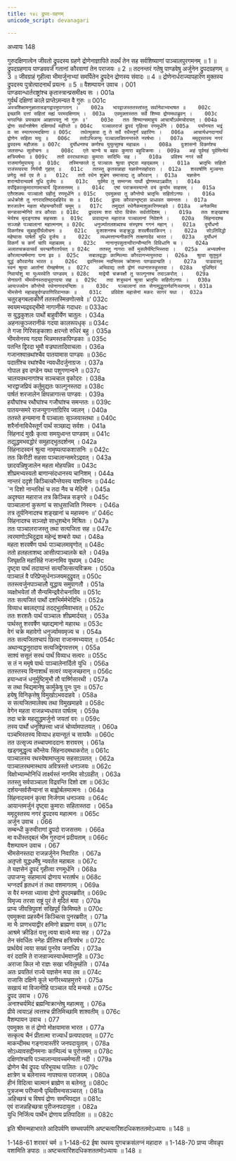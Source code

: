 ```yaml
---
title: १४८ द्रुपद-ग्रहणम्
unicode_script: devanagari

---
```



अध्यायः 148

गुरुदक्षिणात्वेन जीवतो द्रुपदस्य ग्रहणे द्रोणेनाज्ञापिते तदर्थं तेन सह सर्वशिष्याणां पाञ्चालपुरगमनम् ॥ 1 ॥ द्रुपदग्रहणाय पाण्डववर्जं गतानां कौरवाणां तेन पराजयः ॥ 2 ॥ तदनन्तरं गतेषु पाण्डवेषु अर्जुनेन द्रुपदग्रहणम् ॥ 3 ॥ जीवग्राहं गृहीत्वा भीमार्जुनाभ्यां समर्पितेन द्रुपदेन द्रोणस्य संवादः ॥ 4 ॥ द्रोणेनार्धराज्यापहारेण मुक्तस्य द्रुपदस्य पुत्रोत्पादनार्थं प्रयत्नः ॥ 5 ॥
वैशम्पायन उवाच ।	001  
पाण्डवान्धार्तराष्ट्रांश्च कृतास्त्रान्प्रसमीक्ष्य सः ।	001a  
गुर्वर्थं दक्षिणां काले प्राप्तेऽमन्यत वै गुरुः ॥	001c  
`अस्त्रशिक्षामनुज्ञातान्रङ्गद्वारमुपागतान् ।	002a  
भारद्वाजस्ततस्तांस्तु सर्वानेवाभ्यभाषत ॥	002c  
इच्छामि दत्तां सहितां मह्यं परमदक्षिणाम् ।	003a  
एवमुक्तास्ततः सर्वे शिष्या द्रोणमथाब्रुवन् ।	003c  
भगवन्किं प्रयच्छाम आज्ञापयतु नो गुरुः ॥'	003e  
ततः शिष्यान्समाहूय आचार्योऽर्थमचोदयत् ।	004a  
द्रोणः सर्वानशेषेण दक्षिणार्थं महीपते ॥	004c  
पञ्चालराजं द्रुपदं गृहित्वा रणमूर्धनि ।	005a  
पर्यानयत भद्रं वः सा स्यात्परमदक्षिणा ॥	005c  
तथेत्युक्त्वा तु ते सर्वे रथैस्तूर्णं प्रहारिणः ।	006a  
आचार्यधनदानार्थं द्रोणेन सहिता ययुः ॥	006c  
ततोऽभिजग्मुः पञ्चालान्निघ्नन्तस्ते नरर्षभाः ।	007a  
ममृदुस्तस्य नगरं द्रुपदस्य महौजसः ॥	007c  
दुर्योधनश्च कर्णश्च युयुत्सुश्च महाबलः ।	008a  
दुःशासनो विकर्णश्च जलसन्धः सुलोचनः ॥	008c  
एते चान्ये च बहवः कुमारा बहुविक्रमाः ।	009a  
अहं पूर्वमहं पूर्वमित्येवं क्षत्रियर्षभाः ॥	009c  
ततो वरराथारूढाः कुमाराः सादिभिः सह ।	010a  
प्रविश्य नगरं सर्वे राजमार्गमुपाययुः ॥	010c  
तस्मिन्काले तु पाञ्चालः श्रुत्वा दृष्ट्वा महद्बलम् ।	011a  
भ्रातृभिः सहितो राजंस्त्वरया निर्ययौ गृहात् ॥	011c  
ततस्तु कृतसन्नाहा यज्ञसेनसहोदराः ।	012a  
शरवर्षाणि मुञ्चन्तः प्रणेदुः सर्व एव ते ॥	012c  
ततो रथेन शुभ्रेण समासाद्य तु कौरवान् ।	013a  
यज्ञसेनः शरान्घोरान्ववर्ष युधि दुर्जयः ॥	013c  
पूर्वमेव तु सम्मन्त्र्य पार्थो द्रोणमथाऽब्रवीत् ।	014a  
दर्पोद्रेकात्कुमाराणामाचार्यं द्विजसत्तमम् ॥	014c  
एषां पराक्रमस्यान्ते वयं कुर्याम साहसम् ।	015a  
एतैरशक्यः पाञ्चालो ग्रहीतुं रणमूर्धनि ॥	015c  
एवमुक्त्वा तु कौन्तेयो भ्रातृभिः सहितोऽनघः ।	016a  
अर्धक्रोशे तु नगरादतिष्ठद्बहिरेव सः ॥	016c  
द्रुपदः कौरवान्दृष्ट्वा प्राधावत समन्ततः ।	017a  
शरजालेन महता मोहयन्कौरवीं चमूम् ॥	017c  
तमुद्यतं रथेनैकमाशुकारिणमाहवे ।	018a  
अनेकमिव सन्त्रासान्मेनिरे तत्र कौरवाः ॥	018c  
द्रुपदस्य शरा घोरा विचेरुः सर्वतोदिशम् ।	019a  
ततः शङ्खाश्च भेर्यश्च मृदङ्गाश्च सहस्रशः ॥	019c  
प्रावाद्यन्त महाराज पञ्चालानां निवेशने ।	020a  
सिंहनादश्च सञ्जज्ञे पञ्चालानां महात्मनाम् ॥	020c  
धनुर्ज्यातलशब्दश्च संस्पृश्य गगनं महान् ।	021a  
दुर्योधनो विकर्णश्च सुबाहुर्दीर्घलोचनः ॥	021c  
दुःशाशनश्च सङ्क्रुद्धः शरवर्षैरवाकिरन् ।	022a  
सोऽतिविद्धो महेष्वासः पार्षतो युधि दुर्जयः ॥	022c  
व्यधमत्तान्यनीकानि तत्क्षणादेव भारत ।	023a  
दुर्योधनं विकर्णं च कर्णं चापि महाबलम् ॥	023c  
नानानृपसुतान्वीरान्सैन्यानि विविधानि च ।	024a  
अलातचक्रवत्सर्वं चरन्बाणैरतर्पयत् ॥	024c  
ततस्तु नागराः सर्वे मुसलैर्यष्टिभिस्तदा ।	025a  
अभ्यवर्षन्त कौरव्यान्वर्षमाणा घना इव ॥	025c  
सबालवृद्धाः काम्पिल्याः कौरवानभ्ययुस्तदा ।	026a  
श्रुत्वा सुतुमुलं युद्धं कौरवानेव भारत ॥	026c  
द्रवन्तिस्म नदन्तिस्म क्रोशन्तः पाण्डवान्प्रति ।	027a  
पाडवास्तु स्वनं श्रुत्वा आर्तानां रोमहर्षणम् ॥	027c  
अभिवाद्य ततो द्रोणं रथानारुरुहुस्तदा ।	028a  
युधिष्ठिरं निवार्याशु मा युध्यस्वेति पाण्डवम् ॥	028c  
माद्रेयौ चक्ररक्षौ तु फाल्गुनश्च तदाऽकरोत् ।	029a  
सेनाग्रगो भीमसेनस्तदाभूद्गदया सह ॥	029c  
तदा शत्रुस्वनं श्रुत्वा भ्रातृभिः सहितोऽनघः ।	030a  
आयाज्जवेन कौन्तेयो रथेनानादयन्दिशः ॥	030c  
पञ्चालानां ततः सेनामुद्धूतार्णवनिःस्वनाम् ।	031a  
भीमसेनो महाबाहुर्दण्डपाणिरिवान्तकः ॥	031c  
प्रविवेश महासेनां मकरः सागरं यथा ।	032a  
`चतुरङ्गबलाकीर्णे ततस्तस्मिन्रणोत्सवे ॥'	032c  
स्वयमभ्यद्रवद्भीमो नागानीकं गदाधरः ॥	033ac  
स युद्धकुशलः पार्थो बाहुवीर्येण चातुलः ।	034a  
अहनत्कुञ्जरानीकं गदया कालरूपधृक् ॥	034c  
ते गजा गिरिसङ्काशाः क्षरन्तो रुधिरं बहु ।	035a  
भीमसेनस्य गदया भिन्नमस्तकपिण्डकाः ॥	035c  
पतन्ति द्विरदा भूमौ वज्रघातादिवाचलाः ।	036a  
गजानश्वान्रथांश्चैव पातयामास पाण्डवः ॥	036c  
पदातींश्च रथांश्चैव न्यवधीदर्जुनाग्रजः ।	037a  
गोपाल इव दण्डेन यथा पशुगणान्वने ॥	037c  
चालयन्रथनागांश्च सञ्चचाल वृकोदरः ।	038a  
भारद्वाजप्रियं कर्तुमुद्यतः फाल्गुनस्तदा ॥	038c  
पार्षतं शरजालेन क्षिपन्नागात्स पाण्डवः ।	039a  
हयौघांश्च रथौघांश्च गजौघांश्च समन्ततः ॥	039c  
पातयन्समरे राजन्युगान्ताग्रिरिव ज्वलन् ।	040a  
ततस्ते हन्यमाना वै पञ्चालाः सृञ्जयास्तथा ॥	040c  
शरैर्नानाविधैस्तूर्णं पार्थं सञ्छाद्य सर्वशः ।	041a  
सिंहनादं मुखैः कृत्वा समयुध्वन्त पाण्डवम् ॥	041c  
तद्युद्धमभवद्धोरं समुहाद्भुतदर्शनम् ।	042a  
सिंहनादस्वनं श्रुत्वा नामृष्यत्पाकशासनिः ॥	042c  
ततः किरीटी सहसा पञ्चालान्समरेऽद्रवत् ।	043a  
छादयन्निषुजालेन महता मोहयन्निव ॥	043c  
शीघ्रमभ्यस्यतो बाणान्संदधानस्य चानिशम् ।	044a  
नान्तरं ददृशे किञ्चित्कौन्तेयस्य यशस्विनः ॥	044c  
`न दिशो नान्तरिक्षं च तदा नैव च मेदिनी ।	045a  
अदृश्यत महाराज तत्र किञ्चिन्न सङ्गरे ॥	045c  
पाञ्चालानां कुरूणां च साधुसाध्विति निस्वनः ।	046a  
तत्र तूर्यनिनादश्च शङ्खानां च महास्वनः ॥'	046c  
सिंहनादश्च सञ्जज्ञे साधुशब्देन मिश्रितः ।	047a  
ततः पाञ्चालराजस्तु तथा सत्यजिता सह ॥	047c  
त्वरमाणोऽभिदुद्राव महेन्द्रं शम्बरो यथा ।	048a  
महता शरवर्षेण पार्थः पाञ्चालमावृणोत् ॥	048c  
ततो हलहलाशब्द आसीत्पाञ्चालके बले ।	049a  
जिघृक्षति महासिंहे गजानामिव यूथपम् ॥	049c  
दृष्ट्वा पार्थं तदायान्तं सत्यजित्सत्यविक्रमः ।	050a  
पाञ्चालं वै परिप्रेप्सुर्धनञ्जयमदुद्रुवत् ॥	050c  
ततस्त्वर्जुनपाञ्चालौ युद्धाय समुपागतौ ।	051a  
व्यक्षोभयेतां तौ सैन्यमिन्द्रवैरोचनाविव ॥	051c  
ततः सत्यजितं पार्थो दशभिर्मर्मभेदिभिः ।	052a  
विव्याध बवलद्गाढं तदद्भुतमिवाभवत् ॥	052c  
ततः शरशतैः पार्थं पाञ्चालः शीघ्रमार्दयत् ।	053a  
पार्थस्तु शरवर्षेण च्छाद्यमानो महारथः ॥	053c  
वेगं चक्रे महावेगो धनुर्ज्यामवमृज्य च ।	054a  
ततः सत्यजितश्चापं छित्वा राजानमभ्ययात् ॥	054c  
अथान्यद्धनुरादाय सत्यजिद्वेगवत्तरम् ।	055a  
साश्वं ससूतं सरथं पार्थं विव्याध सत्वरः ॥	055c  
स तं न ममृषे पार्थः पाञ्चालेनार्दितो युधि ।	056a  
ततस्तस्य विनाशार्थं सत्वरं व्यसृजच्छरान् ॥	056c  
हयान्ध्वजं धनुर्मुष्टिमुभौ तौ पार्ष्णिसारथी ।	057a  
स तथा भिद्यमानेषु कार्मुकेषु पुनः पुनः ॥	057c  
हयेषु विनिकृत्तेषु विमुखोऽभवदाहवे ।	058a  
स सत्यजितमालेक्य तथा विमुखमाहवे ॥	058c  
वेगेन महता राजन्नभ्यधावत पार्षतम् ।	059a  
तदा चक्रे महद्युद्धमर्जुनो जयतां वरः ॥	059c  
तस्य पार्थो धनुश्छित्त्वा ध्वजं चोर्व्यामपातयत् ।	060a  
पञ्चभिस्तस्य विव्याध हयान्सूतं च सायकैः ॥	060c  
तत उत्सृज्य तच्चापमाददानः शरावरम् ।	061a  
खड्गमुद्धृत्य कौन्तेयः सिंहनादमथाकरोत् ॥	061c  
पाञ्चालस्य रथस्येषामाप्लुत्य सहसाऽपतत् ।	062a  
पाञ्चालरथमास्थाय अवित्रस्तो धनञ्जयः ॥	062c  
विक्षोभ्याम्भोनिधिं तार्क्ष्यस्तं नागमिव सोऽग्रहीत् ।	063a  
ततस्तु सर्वपाञ्चाला विद्रवन्ति दिशो दश ॥	063c  
दर्शयन्सर्वसैन्यानां स बाह्वोर्बलमात्मनः ।	064a  
सिंहनादस्वनं कृत्वा निर्जगाम धनञ्जयः ॥	064c  
आयान्तमर्जुनं दृष्ट्वा कुमाराः सहितास्तदा ।	065a  
ममृदुस्तस्य नगरं द्रुपदस्य महात्मनः ॥	065c  
अर्जुन उवाच ।	066  
सम्बन्धी कुरुवीराणां द्रुपदो राजसत्तमः ।	066a  
मा वधीस्तद्बलं भीम गुरुदानं प्रदीयताम् ॥	066c  
वैशम्पायन उवाच ।	067  
भीमसेनस्तदा राजन्नर्जुनेन निवारितः ।	067a  
अतृप्तो युद्धधर्मेषु न्यवर्तत महाबलः ॥	067c  
ते यज्ञसेनं द्रुपदं गृहीत्वा रणमूर्धनि ।	068a  
उपाजग्मुः सहामात्यं द्रोणाय भरतर्षभ ॥	068c  
भग्नदर्पं हृतधनं तं तथा वशमागतम् ।	069a  
स वैरं मनसा ध्यात्वा द्रोणो द्रुपदमब्रवीत् ॥	069c  
विमृज्य तरसा राष्ट्रं पुरं ते मृदितं मया ।	070a  
प्राप्य जीवन्रिपुवशं सखिपूर्वं किमिष्यते ॥	070c  
एवमुक्त्वा प्रहस्यैनं किञ्चित्स पुनरब्रवीत् ।	071a  
मा भैः प्राणभयाद्वीर क्षमिणो ब्राह्मणा वयम् ॥	071c  
आश्रमे क्रीडितं यत्तु त्वया बाल्ये मया सह ।	072a  
तेन संवर्धितः स्नेहः प्रीतिश्च क्षत्रियर्षभ ॥	072c  
प्रार्थयेयं त्वया सख्यं पुनरेव जनाधिप ।	073a  
वरं ददामि ते राजन्राज्यस्यार्धमवाप्नुहि ॥	073c  
अराजा किल नो राज्ञः सखा भवितुमर्हति ।	074a  
अतः प्रयतितं राज्ये यज्ञसेन मया तव ॥	074c  
राजासि दक्षिणे कूले भागीरथ्याहमुत्तरे ।	075a  
सखायं मां विजानीहि पाञ्चाल यदि मन्यसे ॥	075c  
द्रुपद उवाच ।	076  
अनाश्चर्यमिदं ब्रह्मन्विक्रान्तेषु महात्मसु ।	076a  
प्रीये त्वयाऽहं त्वत्तश्च प्रीतिमिच्छामि शाश्वतीम् ॥	076c  
वैशम्पायन उवाच ।	077  
एवमुक्तः स तं द्रोणो मोक्षयामास भारत ।	077a  
सत्कृत्य चैनं प्रीतात्मा राज्यार्धं प्रत्यपादयत् ॥	077c  
माकन्दीमथ गङ्गायास्तीरे जनपदायुताम् ।	078a  
सोऽध्यावसद्दीनमनाः काम्पिल्यं च पुरोत्तमम् ॥	078c  
दक्षिणांश्चापि पञ्चालान्यावच्चर्मण्वती नदी ।	079a  
द्रोणेन चैवं द्रुपदः परिभूयाथ पालितः ॥	079c  
क्षात्रेण च बलेनास्य नापश्यत्स पराजयम् ।	080a  
हीनं विदित्वा चात्मानं ब्राह्मेण स बलेनतु ॥	080c  
पुत्रजन्म परीप्सन्वै पृथिवीमन्वसञ्चरत् ।	081a  
अहिच्छत्रं च विषयं द्रोणः समभिपद्यत ॥	081c  
एवं राजन्नहिच्छत्रा पुरीजनपदायुता ।	082a  
युधि निर्जित्य पार्थेन द्रोणाय प्रतिपादिता ॥ ॥	082c  

इति श्रीमन्महाभारते आदिपर्वणि सम्भवपर्वणि अष्टचत्वारिंशदधिकशततमोऽध्यायः ॥ 148 ॥

1-148-61 शरावरं चर्म ॥ 1-148-62 ईषा रथस्य युगचक्रसंलग्नं महादारु ॥ 1-148-70 प्राप्य जीवन्नृप वशामिति ङपाठः ॥ अष्टचत्वारिंशदधिकशततमोऽध्यायः ॥ 148 ॥